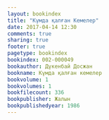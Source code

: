 ```yaml
---
layout: bookindex
title: "Күмда қалған Кемелер"
date: 2017-04-14 12:30
comments: true
sharing: true
footer: true
pagetype: bookindex
bookindex: 002-000049
bookauthor: Дүкенбай Досжан
bookname: Күмда қалған кемелер
bookvolume: 1
bookvolumes: 1
bookfilecount: 336
bookpublisher: Жалын
bookpublishedyear: 1986
---
```

